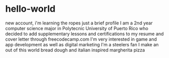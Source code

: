 # hello-world
new account, i'm learning the ropes
just a brief profile
I am a 2nd year computer science major in Polytecnic University of Puerto Rico who decided
to add supplementary lessons and certifications to my resume and cover letter through freecodecamp.com
I'm very interested in game and app development as well as digital marketing
I'm a steelers fan
I make an out of this world bread dough and italian inspired margherita pizza
